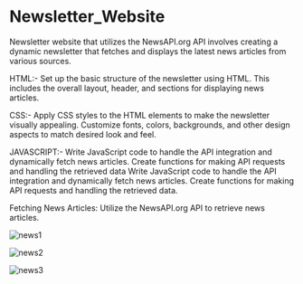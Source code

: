 # Newsletter_Website
Newsletter website that utilizes the NewsAPI.org API involves creating a dynamic newsletter that fetches and displays 
the latest news articles from various sources.


HTML:-
Set up the basic structure of the newsletter using HTML. 
This includes the overall layout, header, and sections for displaying news articles.

CSS:-
Apply CSS styles to the HTML elements to make the newsletter visually appealing.
Customize fonts, colors, backgrounds, and other design aspects to match desired look and feel.

JAVASCRIPT:-
Write JavaScript code to handle the API integration and dynamically fetch news articles. 
Create functions for making API requests and handling the retrieved data
Write JavaScript code to handle the API integration and dynamically fetch news articles.
Create functions for making API requests and handling the retrieved data.

Fetching News Articles:
Utilize the NewsAPI.org API to retrieve news articles.


![news1](https://github.com/Brijesh-Adeshara/Newsletter_Website/assets/127421200/4a6e6146-9b3a-4c6c-b17b-b8a060bfa956)

![news2](https://github.com/Brijesh-Adeshara/Newsletter_Website/assets/127421200/3a5d997d-ed6c-4c02-9123-4c0c4262682d)

![news3](https://github.com/Brijesh-Adeshara/Newsletter_Website/assets/127421200/2c61626a-383c-4dc2-a805-5d2f802b0140)
